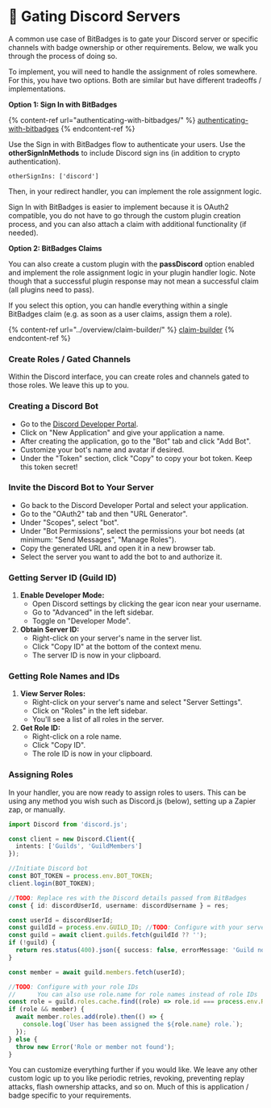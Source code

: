 # 🔮 Gating Discord Servers

A common use case of BitBadges is to gate your Discord server or specific channels with badge ownership or other requirements. Below, we walk you through the process of doing so.

To implement, you will need to handle the assignment of roles somewhere. For this, you have two options. Both are similar but have different tradeoffs / implementations.

**Option 1: Sign In with BitBadges**

{% content-ref url="authenticating-with-bitbadges/" %}
[authenticating-with-bitbadges](authenticating-with-bitbadges/)
{% endcontent-ref %}

Use the Sign in with BitBadges flow to authenticate your users. Use the **otherSignInMethods** to include Discord sign ins (in addition to crypto authentication).

```
otherSignIns: ['discord']
```

Then, in your redirect handler, you can implement the role assignment logic.

Sign In with BitBadges is easier to implement because it is OAuth2 compatible, you do not have to go through the custom plugin creation process, and you can also attach a claim with additional functionality (if needed).

**Option 2: BitBadges Claims**&#x20;

You can also create a custom plugin with the **passDiscord** option enabled and implement the role assignment logic in your plugin handler logic. Note though that a successful plugin response may not mean a successful claim (all plugins need to pass).

If you select this option, you can handle everything within a single BitBadges claim (e.g. as soon as a user claims, assign them a role).&#x20;

{% content-ref url="../overview/claim-builder/" %}
[claim-builder](../overview/claim-builder/)
{% endcontent-ref %}

### Create Roles / Gated Channels

Within the Discord interface, you can create roles and channels gated to those roles. We leave this up to you.&#x20;

### Creating a Discord Bot

* Go to the [Discord Developer Portal](https://discord.com/developers/applications).
* Click on "New Application" and give your application a name.
* After creating the application, go to the "Bot" tab and click "Add Bot".
* Customize your bot's name and avatar if desired.
* Under the "Token" section, click "Copy" to copy your bot token. Keep this token secret!

### Invite the Discord Bot to Your Server

* Go back to the Discord Developer Portal and select your application.
* Go to the "OAuth2" tab and then "URL Generator".
* Under "Scopes", select "bot".
* Under "Bot Permissions", select the permissions your bot needs (at minimum: "Send Messages", "Manage Roles").
* Copy the generated URL and open it in a new browser tab.
* Select the server you want to add the bot to and authorize it.

### Getting Server ID (Guild ID)

1. **Enable Developer Mode:**
   * Open Discord settings by clicking the gear icon near your username.
   * Go to "Advanced" in the left sidebar.
   * Toggle on "Developer Mode".
2. **Obtain Server ID:**
   * Right-click on your server's name in the server list.
   * Click "Copy ID" at the bottom of the context menu.
   * The server ID is now in your clipboard.

### Getting Role Names and IDs

1. **View Server Roles:**
   * Right-click on your server's name and select "Server Settings".
   * Click on "Roles" in the left sidebar.
   * You'll see a list of all roles in the server.
2. **Get Role ID:**
   * Right-click on a role name.
   * Click "Copy ID".
   * The role ID is now in your clipboard.

### Assigning Roles

In your handler, you are now ready to assign roles to users. This can be using any method you wish such as Discord.js (below), setting up a Zapier zap, or manually.

```typescript
import Discord from 'discord.js';

const client = new Discord.Client({
  intents: ['Guilds', 'GuildMembers']
});

//Initiate Discord bot
const BOT_TOKEN = process.env.BOT_TOKEN;
client.login(BOT_TOKEN);

//TODO: Replace res with the Discord details passed from BitBadges
const { id: discordUserId, username: discordUsername } = res;

const userId = discordUserId;
const guildId = process.env.GUILD_ID; //TODO: Configure with your server ID
const guild = await client.guilds.fetch(guildId ?? '');
if (!guild) {
  return res.status(400).json({ success: false, errorMessage: 'Guild not found' });
}

const member = await guild.members.fetch(userId);

//TODO: Configure with your role IDs
//      You can also use role.name for role names instead of role IDs
const role = guild.roles.cache.find((role) => role.id === process.env.ROLE_ID);
if (role && member) {
  await member.roles.add(role).then(() => {
    console.log(`User has been assigned the ${role.name} role.`);
  });
} else {
  throw new Error('Role or member not found');
}
```

You can customize everything further if you would like. We leave any other custom logic up to you like periodic retries, revoking, preventing replay attacks, flash ownership attacks, and so on. Much of this is application / badge specific to your requirements.&#x20;
